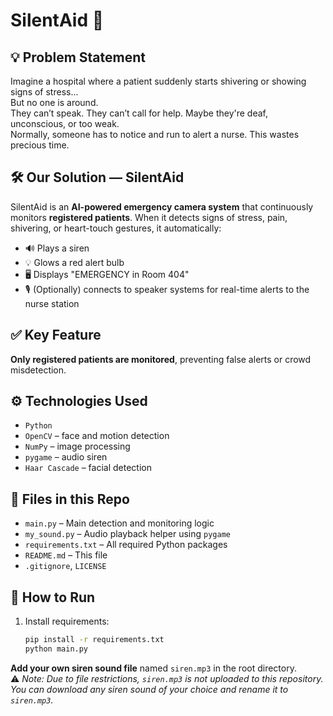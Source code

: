 # SilentAid 🚨  

## 💡 Problem Statement  
Imagine a hospital where a patient suddenly starts shivering or showing signs of stress...  
But no one is around.  
They can’t speak. They can’t call for help. Maybe they're deaf, unconscious, or too weak.  
Normally, someone has to notice and run to alert a nurse. This wastes precious time.  
## 🛠️ Our Solution — SilentAid  
SilentAid is an **AI-powered emergency camera system** that continuously monitors **registered patients**.
When it detects signs of stress, pain, shivering, or heart-touch gestures, it automatically:
- 🔊 Plays a siren  
- 💡 Glows a red alert bulb  
- 🖥️ Displays "EMERGENCY in Room 404"  
- 🎙️ (Optionally) connects to speaker systems for real-time alerts to the nurse station
## ✅ Key Feature  
**Only registered patients are monitored**, preventing false alerts or crowd misdetection.
## ⚙️ Technologies Used
- `Python`
- `OpenCV` – face and motion detection  
- `NumPy` – image processing  
- `pygame` – audio siren  
- `Haar Cascade` – facial detection
## 📁 Files in this Repo  
- `main.py` – Main detection and monitoring logic  
- `my_sound.py` – Audio playback helper using `pygame`  
- `requirements.txt` – All required Python packages  
- `README.md` – This file  
- `.gitignore`, `LICENSE`
## 🚀 How to Run
1. Install requirements:
   ```bash
   pip install -r requirements.txt
   python main.py
 **Add your own siren sound file** named `siren.mp3` in the root directory.  
   ⚠️ *Note: Due to file restrictions, `siren.mp3` is not uploaded to this repository. You can download any siren sound of your choice and rename it to `siren.mp3`.*

